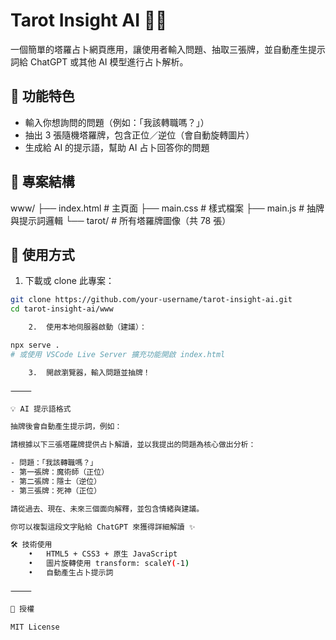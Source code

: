# Tarot Insight AI 🎴🤖

一個簡單的塔羅占卜網頁應用，讓使用者輸入問題、抽取三張牌，並自動產生提示詞給 ChatGPT 或其他 AI 模型進行占卜解析。

## 🔮 功能特色

- 輸入你想詢問的問題（例如：「我該轉職嗎？」）
- 抽出 3 張隨機塔羅牌，包含正位／逆位（會自動旋轉圖片）
- 生成給 AI 的提示語，幫助 AI 占卜回答你的問題

## 📁 專案結構

www/
├── index.html # 主頁面
├── main.css # 樣式檔案
├── main.js # 抽牌與提示詞邏輯
└── tarot/ # 所有塔羅牌圖像（共 78 張）

## 🚀 使用方式

1. 下載或 clone 此專案：

```bash
git clone https://github.com/your-username/tarot-insight-ai.git
cd tarot-insight-ai/www

	2.	使用本地伺服器啟動（建議）：

npx serve .
# 或使用 VSCode Live Server 擴充功能開啟 index.html

	3.	開啟瀏覽器，輸入問題並抽牌！

⸻

💡 AI 提示語格式

抽牌後會自動產生提示詞，例如：

請根據以下三張塔羅牌提供占卜解讀，並以我提出的問題為核心做出分析：

- 問題：「我該轉職嗎？」
- 第一張牌：魔術師（正位）
- 第二張牌：隱士（逆位）
- 第三張牌：死神（正位）

請從過去、現在、未來三個面向解釋，並包含情緒與建議。

你可以複製這段文字貼給 ChatGPT 來獲得詳細解讀 ✨

🛠 技術使用
	•	HTML5 + CSS3 + 原生 JavaScript
	•	圖片旋轉使用 transform: scaleY(-1)
	•	自動產生占卜提示詞

⸻

📜 授權

MIT License
```
